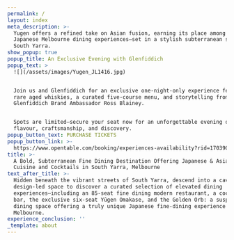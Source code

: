 ```yaml
---
permalink: /
layout: index
meta_description: >-
  Yugen offers a refined take on Asian fusion, earning its place among the best
  Japanese Melbourne dining experiences—set in a stylish subterranean space in
  South Yarra.
show_popup: true
popup_title: An Exclusive Evening with Glenfiddich
popup_text: >
  ![](/assets/images/Yugen_JL1416.jpg)


  Join us and Glenfiddich for an exclusive one-night-only experience featuring
  rare aged whiskies, a curated five-course menu, and storytelling from
  Glenfiddich Brand Ambassador Ross Blainey.


  Spots are limited—secure your seat now for an unforgettable evening of
  flavour, craftsmanship, and discovery.
popup_button_text: PURCHASE TICKETS
popup_button_link: >-
  https://www.opentable.com/booking/experiences-availability?rid=170390&restref=170390&experienceId=512550&utm_source=external&utm_medium=referral&utm_campaign=shared
title: >-
  A Bold, Subterranean Fine Dining Destination Offering Japanese & Asian Fusion
  Cuisine and Cocktails in South Yarra, Melbourne
text_after_title: >-
  Hidden beneath the vibrant streets of South Yarra, descend into a cavernous,
  design-led space to discover a curated selection of elevated dining
  experiences—including an 85-seat fine dining modern restaurant, a cocktail
  bar, the exclusive six-seat Yūgen Omakase, and the Golden Orb: a suspended VIP
  dining space offering a truly unique Japanese fine-dining experience in
  Melbourne.
experience_conclusion: ''
_template: about
---
```



